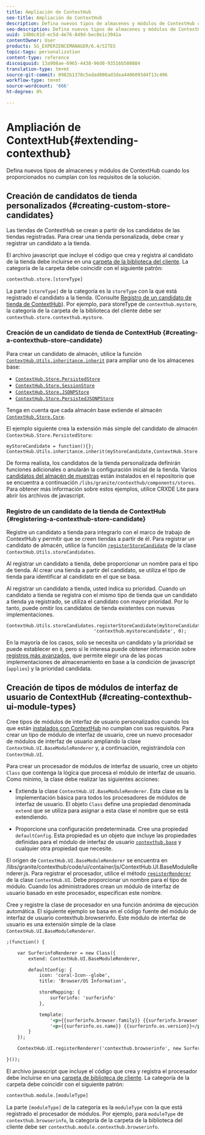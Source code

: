 ```yaml
---
title: Ampliación de ContextHub
seo-title: Ampliación de ContextHub
description: Defina nuevos tipos de almacenes y módulos de ContextHub cuando los proporcionados no cumplan con los requisitos de la solución
seo-description: Defina nuevos tipos de almacenes y módulos de ContextHub cuando los proporcionados no cumplan con los requisitos de la solución
uuid: 1d80c01d-ec5d-4e76-849d-bec0e1c3941a
contentOwner: User
products: SG_EXPERIENCEMANAGER/6.4/SITES
topic-tags: personalization
content-type: reference
discoiquuid: 13a908ae-6965-4438-96d0-93516b500884
translation-type: tm+mt
source-git-commit: 0982b1378c5edad000ad3dea4406093d4f13c496
workflow-type: tm+mt
source-wordcount: '666'
ht-degree: 0%

---
```



# Ampliación de ContextHub{#extending-contexthub}

Defina nuevos tipos de almacenes y módulos de ContextHub cuando los proporcionados no cumplan con los requisitos de la solución.

## Creación de candidatos de tienda personalizados {#creating-custom-store-candidates}

Las tiendas de ContextHub se crean a partir de los candidatos de las tiendas registradas. Para crear una tienda personalizada, debe crear y registrar un candidato a la tienda.

El archivo javascript que incluye el código que crea y registra al candidato de la tienda debe incluirse en una [carpeta de la biblioteca del cliente](/help/sites-developing/clientlibs.md#creating-client-library-folders). La categoría de la carpeta debe coincidir con el siguiente patrón:

```xml
contexthub.store.[storeType]
```

La parte `[storeType]` de la categoría es la `storeType` con la que está registrado el candidato a la tienda. (Consulte [Registro de un candidato de tienda de ContextHub](/help/sites-developing/ch-extend.md#registering-a-contexthub-store-candidate)). Por ejemplo, para storeType de `contexthub.mystore`, la categoría de la carpeta de la biblioteca del cliente debe ser `contexthub.store.contexthub.mystore`.

### Creación de un candidato de tienda de ContextHub {#creating-a-contexthub-store-candidate}

Para crear un candidato de almacén, utilice la función [`ContextHub.Utils.inheritance.inherit`](/help/sites-developing/contexthub-api.md#inherit-child-parent) para ampliar uno de los almacenes base:

* [`ContextHub.Store.PersistedStore`](/help/sites-developing/contexthub-api.md#contexthub-store-persistedstore)
* [`ContextHub.Store.SessionStore`](/help/sites-developing/contexthub-api.md#contexthub-store-sessionstore)
* [`ContextHub.Store.JSONPStore`](/help/sites-developing/contexthub-api.md#contexthub-store-jsonpstore)
* [`ContextHub.Store.PersistedJSONPStore`](/help/sites-developing/contexthub-api.md#contexthub-store-persistedjsonpstore)

Tenga en cuenta que cada almacén base extiende el almacén [`ContextHub.Store.Core`](/help/sites-developing/contexthub-api.md#contexthub-store-core).

El ejemplo siguiente crea la extensión más simple del candidato de almacén `ContextHub.Store.PersistedStore`:

```
myStoreCandidate = function(){};
ContextHub.Utils.inheritance.inherit(myStoreCandidate,ContextHub.Store.PersistedStore);
```

De forma realista, los candidatos de la tienda personalizada definirán funciones adicionales o anularán la configuración inicial de la tienda. Varios [candidatos del almacén de muestras](/help/sites-developing/ch-samplestores.md) están instalados en el repositorio que se encuentra a continuación `/libs/granite/contexthub/components/stores`. Para obtener más información sobre estos ejemplos, utilice CRXDE Lite para abrir los archivos de javascript.

### Registro de un candidato de la tienda de ContextHub {#registering-a-contexthub-store-candidate}

Registre un candidato a tienda para integrarlo con el marco de trabajo de ContextHub y permitir que se creen tiendas a partir de él. Para registrar un candidato de almacén, utilice la función [`registerStoreCandidate`](/help/sites-developing/contexthub-api.md#registerstorecandidate-store-storetype-priority-applies) de la clase `ContextHub.Utils.storeCandidates`.

Al registrar un candidato a tienda, debe proporcionar un nombre para el tipo de tienda. Al crear una tienda a partir del candidato, se utiliza el tipo de tienda para identificar al candidato en el que se basa.

Al registrar un candidato a tienda, usted indica su prioridad. Cuando un candidato a tienda se registra con el mismo tipo de tienda que un candidato a tienda ya registrado, se utiliza el candidato con mayor prioridad. Por lo tanto, puede omitir los candidatos de tienda existentes con nuevas implementaciones.

```
ContextHub.Utils.storeCandidates.registerStoreCandidate(myStoreCandidate,
                                'contexthub.mystorecandidate', 0);
```

En la mayoría de los casos, solo se necesita un candidato y la prioridad se puede establecer en `0`, pero si le interesa puede obtener información sobre [registros más avanzados,](/help/sites-developing/contexthub-api.md#registerstorecandidate-store-storetype-priority-applies) que permite elegir una de las pocas implementaciones de almacenamiento en base a la condición de javascript (`applies`) y la prioridad candidata.

## Creación de tipos de módulos de interfaz de usuario de ContextHub {#creating-contexthub-ui-module-types}

Cree tipos de módulos de interfaz de usuario personalizados cuando los que están [instalados con ContextHub](/help/sites-developing/ch-samplemodules.md) no cumplan con sus requisitos. Para crear un tipo de módulo de interfaz de usuario, cree un nuevo procesador de módulos de interfaz de usuario ampliando la clase `ContextHub.UI.BaseModuleRenderer` y, a continuación, registrándola con `ContextHub.UI`.

Para crear un procesador de módulos de interfaz de usuario, cree un objeto `Class` que contenga la lógica que procesa el módulo de interfaz de usuario. Como mínimo, la clase debe realizar las siguientes acciones:

* Extienda la clase `ContextHub.UI.BaseModuleRenderer`. Esta clase es la implementación básica para todos los procesadores de módulos de interfaz de usuario. El objeto `Class` define una propiedad denominada `extend` que se utiliza para asignar a esta clase el nombre que se está extendiendo.

* Proporcione una configuración predeterminada. Cree una propiedad `defaultConfig`. Esta propiedad es un objeto que incluye las propiedades definidas para el módulo de interfaz de usuario [`contexthub.base`](/help/sites-developing/ch-samplemodules.md#contexthub-base-ui-module-type) y cualquier otra propiedad que necesite.

El origen de `ContextHub.UI.BaseModuleRenderer` se encuentra en /libs/granite/contexthub/code/ui/container/js/ContextHub.UI.BaseModuleRenderer.js.  Para registrar el procesador, utilice el método [`registerRenderer`](/help/sites-developing/contexthub-api.md#registerrenderer-moduletype-renderer-dontrender) de la clase `ContextHub.UI`. Debe proporcionar un nombre para el tipo de módulo. Cuando los administradores crean un módulo de interfaz de usuario basado en este procesador, especifican este nombre.

Cree y registre la clase de procesador en una función anónima de ejecución automática. El siguiente ejemplo se basa en el código fuente del módulo de interfaz de usuario contexthub.browserinfo. Este módulo de interfaz de usuario es una extensión simple de la clase `ContextHub.UI.BaseModuleRenderer`.

```xml
;(function() {

    var SurferinfoRenderer = new Class({
        extend: ContextHub.UI.BaseModuleRenderer,

        defaultConfig: {
            icon: 'coral-Icon--globe',
            title: 'Browser/OS Information',

            storeMapping: {
                surferinfo: 'surferinfo'
            },

            template:
                '<p>{{surferinfo.browser.family}} {{surferinfo.browser.version}}</p>' +
                '<p>{{surferinfo.os.name}} {{surferinfo.os.version}}</p>'
        }
    });

    ContextHub.UI.registerRenderer('contexthub.browserinfo', new SurferinfoRenderer());

}());
```

El archivo javascript que incluye el código que crea y registra el procesador debe incluirse en una [carpeta de biblioteca de cliente](/help/sites-developing/clientlibs.md#creating-client-library-folders). La categoría de la carpeta debe coincidir con el siguiente patrón:

```xml
contexthub.module.[moduleType]
```

La parte `[moduleType]` de la categoría es la `moduleType` con la que está registrado el procesador de módulos. Por ejemplo, para `moduleType` de `contexthub.browserinfo`, la categoría de la carpeta de la biblioteca del cliente debe ser `contexthub.module.contexthub.browserinfo`.
